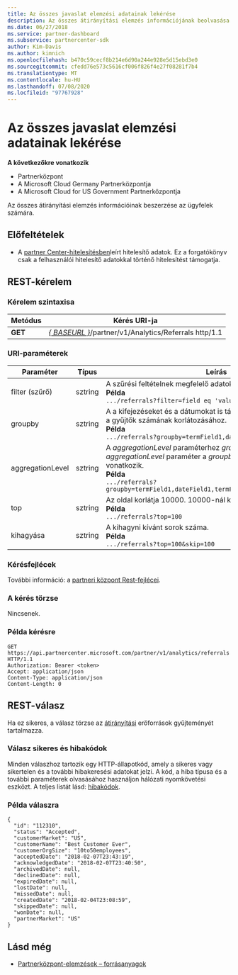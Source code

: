```yaml
---
title: Az összes javaslat elemzési adatainak lekérése
description: Az összes átirányítási elemzés információjának beolvasása.
ms.date: 06/27/2018
ms.service: partner-dashboard
ms.subservice: partnercenter-sdk
author: Kim-Davis
ms.author: kimnich
ms.openlocfilehash: b470c59cecf8b214e6d90a244e928e5d15ebd3e0
ms.sourcegitcommit: cfedd76e573c5616cf006f826f4e27f08281f7b4
ms.translationtype: MT
ms.contentlocale: hu-HU
ms.lasthandoff: 07/08/2020
ms.locfileid: "97767928"
---
```

# <a name="get-all-referrals-analytics-information"></a>Az összes javaslat elemzési adatainak lekérése

**A következőkre vonatkozik**

- Partnerközpont
- A Microsoft Cloud Germany Partnerközpontja
- A Microsoft Cloud for US Government Partnerközpontja

Az összes átirányítási elemzés információinak beszerzése az ügyfelek számára.

## <a name="prerequisites"></a>Előfeltételek

- A [partner Center-hitelesítésben](partner-center-authentication.md)leírt hitelesítő adatok. Ez a forgatókönyv csak a felhasználói hitelesítő adatokkal történő hitelesítést támogatja.

## <a name="rest-request"></a>REST-kérelem

### <a name="request-syntax"></a>Kérelem szintaxisa

| Metódus  | Kérés URI-ja |
|---------|-------------|
| **GET** | [*\{ BASEURL \}*](partner-center-rest-urls.md)/partner/v1/Analytics/Referrals http/1.1 |

### <a name="uri-parameters"></a>URI-paraméterek

| Paraméter | Típus | Leírás |
|-----------|------|-------------|
| filter (szűrő) | sztring | A szűrési feltételnek megfelelő adatok visszaadása.</br> **Példa**</br>  `.../referrals?filter=field eq 'value'` |
| groupby | sztring | A a kifejezéseket és a dátumokat is támogatja. Rövidzárlat-logika a gyűjtők számának korlátozásához.</br> **Példa**</br>  `.../referrals?groupby=termField1,dateField1,termField2` |
| aggregationLevel | sztring | A *aggregationLevel* paraméterhez *groupby* szükséges. A *aggregationLevel* paraméter a *groupby* lévő összes Date mezőre vonatkozik.</br> **Példa**</br> `.../referrals?groupby=termField1,dateField1,termField2&aggregationLevel=day` |
| top | sztring | Az oldal korlátja 10000. 10000-nál kisebb értéket vesz fel.</br> **Példa**</br> `.../referrals?top=100`</br> |
| kihagyása | sztring | A kihagyni kívánt sorok száma.</br> **Példa**</br>  `.../referrals?top=100&skip=100` |

### <a name="request-headers"></a>Kérésfejlécek

További információ: a [partneri központ Rest-fejlécei](headers.md).

### <a name="request-body"></a>A kérés törzse

Nincsenek.

### <a name="request-example"></a>Példa kérésre

```http
GET https://api.partnercenter.microsoft.com/partner/v1/analytics/referrals HTTP/1.1
Authorization: Bearer <token>
Accept: application/json
Content-Type: application/json
Content-Length: 0
```

## <a name="rest-response"></a>REST-válasz

Ha ez sikeres, a válasz törzse az [átirányítási](partner-center-analytics-resources.md#referrals-resource) erőforrások gyűjteményét tartalmazza.

### <a name="response-success-and-error-codes"></a>Válasz sikeres és hibakódok

Minden válaszhoz tartozik egy HTTP-állapotkód, amely a sikeres vagy sikertelen és a további hibakeresési adatokat jelzi. A kód, a hiba típusa és a további paraméterek olvasásához használjon hálózati nyomkövetési eszközt. A teljes listát lásd: [hibakódok](error-codes.md).

### <a name="response-example"></a>Példa válaszra

```http
{
  "id": "112310",
  "status": "Accepted",
  "customerMarket": "US",
  "customerName": "Best Customer Ever",
  "customerOrgSize": "10to50employees",
  "acceptedDate": "2018-02-07T23:43:19",
  "acknowledgedDate": "2018-02-07T23:40:50",
  "archivedDate": null,
  "declinedDate": null,
  "expiredDate": null,
  "lostDate": null,
  "missedDate": null,
  "createdDate": "2018-02-04T23:08:59",
  "skippedDate": null,
  "wonDate": null,
  "partnerMarket": "US"
}
```

## <a name="see-also"></a>Lásd még

- [Partnerközpont-elemzések – forrásanyagok](partner-center-analytics-resources.md)
